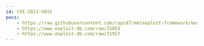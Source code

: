 ```yaml
---
id: CVE-2013-5015
pocs:
    - https://raw.githubusercontent.com/rapid7/metasploit-framework/master/modules/exploits/windows/antivirus/symantec_endpoint_manager_rce.rb
    - https://www.exploit-db.com/raw/31853
    - https://www.exploit-db.com/raw/31917
---
```

